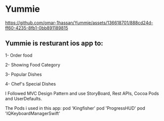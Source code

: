 # Yummie


https://github.com/omar-1hassan/Yummie/assets/136618701/888cd24d-ff60-4235-8fb1-0bb891189815


## Yummie is resturant ios app to:

1- Order food

2- Showing Food Category

3- Popular Dishes

4- Chef's Special Dishes

I Followed MVC Design Pattern and use StoryBoard, Rest APIs, Cocoa Pods and UserDefaults.

The Pods i used in this app:
 pod 'Kingfisher'
 pod 'ProgressHUD'
 pod 'IQKeyboardManagerSwift'
